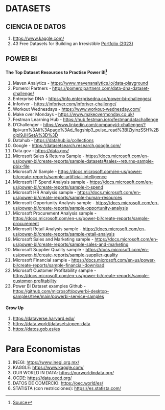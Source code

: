 # DATASETS

## CIENCIA DE DATOS 
1. https://www.kaggle.com/
2. 43 Free Datasets for Building an Irresistible [Portfolio (2023)](https://www.dataquest.io/blog/free-datasets-for-projects/)
   
## POWER BI 

#### The Top Dataset Resources to Practise Power BI[^1]
1. Maven Analytics - https://www.mavenanalytics.io/data-playground
2. Pomerol Partners - https://pomerolpartners.com/data-dna-dataset-challenge/
3. Enterprise DNA - https://info.enterprisedna.co/power-bi-challenges/
4. Inforiver - https://inforiver.com/inforiver-challenge/
5. Workout Wednesdays - https://www.workout-wednesday.com/
6. Make over Mondays - https://www.makeovermonday.co.uk/
7. Festman Learning Hub - https://hub.festman.io/p/festmandatachallenge
8. D’Challenger - https://www.linkedin.com/company/d-challenger/?lipi=urn%3Ali%3Apage%3Ad_flagship3_pulse_read%3BIZiyinzSSH%2Bolpl9JHSetA%3D%3D
9. Datahub - https://datahub.io/collections
10. Google - https://datasetsearch.research.google.com/
11. Data.gov - https://data.gov/
12. Microsoft Sales & Returns Sample - https://docs.microsoft.com/en-us/power-bi/create-reports/sample-datasets#sales--returns-sample-pbix-file
13. Microsoft AI Sample - https://docs.microsoft.com/en-us/power-bi/create-reports/sample-artificial-intelligence
14. Microsoft IT Spend Analysis sample - https://docs.microsoft.com/en-us/power-bi/create-reports/sample-it-spend
15. Microsoft HR Analysis sample - https://docs.microsoft.com/en-us/power-bi/create-reports/sample-human-resources
16. Microsoft Opportunity Analysis sample - https://docs.microsoft.com/en-us/power-bi/create-reports/sample-opportunity-analysis
17. Microsoft Procurement Analysis sample - https://docs.microsoft.com/en-us/power-bi/create-reports/sample-procurement
18. Microsoft Retail Analysis sample - https://docs.microsoft.com/en-us/power-bi/create-reports/sample-retail-analysis
19. Microsoft Sales and Marketing sample - https://docs.microsoft.com/en-us/power-bi/create-reports/sample-sales-and-marketing
20. Microsoft Supplier Quality sample - https://docs.microsoft.com/en-us/power-bi/create-reports/sample-supplier-quality
21. Microsoft Financial sample - https://docs.microsoft.com/en-us/power-bi/create-reports/sample-financial-download
22. Microsoft Customer Profitability sample - https://docs.microsoft.com/en-us/power-bi/create-reports/sample-customer-profitability
23. Power BI Dataset examples Github - https://github.com/microsoft/powerbi-desktop-samples/tree/main/powerbi-service-samples

#### Grow Up
1. https://dataverse.harvard.edu/
2. https://data.world/datasets/open-data
3. https://datos.gob.es/es

# Para Economistas
1. INEGI: https://www.inegi.org.mx/
2. KAGGLE: https://www.kaggle.com/
3. OUR WORLD IN DATA: https://ourworldindata.org/
4. OCDE: https://data.oecd.org/
5. DATOS DE COMERCIO: https://oec.world/es/
6. STATISTA (con restricciones): https://es.statista.com/
    
[^1]:[Source](https://www.linkedin.com/pulse/top-dataset-resources-practise-power-bi-arno-wakfer/?trackingId=g%2FCtmwFiTPaoXMwYnF8Ckg%3D%3D)


